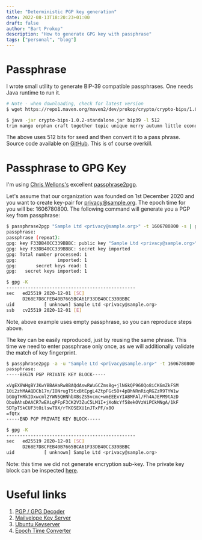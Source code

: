 ```yaml
---
title: "Deterministic PGP key generation"
date: 2022-08-13T18:20:23+01:00
draft: false
author: "Bart Prokop"
description: "How to generate GPG key with passphrase"
tags: ["personal", "blog"]
---
```


# Passphrase

I wrote small utility to generate BIP-39 compatible passphrases. One needs Java runtime to run it.

```bash
# Note - when downloading, check for latest version
$ wget https://repo1.maven.org/maven2/dev/prokop/crypto/crypto-bips/1.0.2/crypto-bips-1.0.2-standalone.jar

$ java -jar crypto-bips-1.0.2-standalone.jar bip39 -l 512
trim mango orphan craft together topic unique merry autumn little economy actress brief dog deny syrup turkey mother slab detail crucial doll water rug original trash course bid option assume pulse witness upon steak ranch whisper great beach enhance delay junior couple twelve bargain rib mass hazard panther
```

The above uses 512 bits for seed and then convert it to a pass phrase. Source code available on [GitHub](https://github.com/bartprokop/crypto-bips). This is of course overkill.

# Passphrase to GPG Key

I'm using [Chris Wellons's](https://nullprogram.com/blog/2019/07/10/) excellent [passphrase2pgp](https://github.com/skeeto/passphrase2pgp).

Let's assume that our organization was founded on 1st December 2020 and you want to create key-pair for privacy@sample.org.
The epoch time for you will be: 1606780800. The following command will generate you a PGP key from passphrase:

```bash
$ passphrase2pgp "Sample Ltd <privacy@sample.org>" -t 1606780800 -s | gpg --import
passphrase:
passphrase (repeat):
gpg: key F33DB40CC339BBBC: public key "Sample Ltd <privacy@sample.org>" imported
gpg: key F33DB40CC339BBBC: secret key imported
gpg: Total number processed: 1
gpg:               imported: 1
gpg:       secret keys read: 1
gpg:   secret keys imported: 1

$ gpg -K
------------------------------------------------
sec   ed25519 2020-12-01 [SC]
      D268E7D8CFEB40B7665BCA61F33DB40CC339BBBC
uid           [ unknown] Sample Ltd <privacy@sample.org>
ssb   cv25519 2020-12-01 [E]
```

Note, above example uses empty passphrase, so you can reproduce steps above.

The key can be easily reproduced, just by reusing the same phrase.
This time we need to enter passphrase only once, as we will additionally validate the match of key fingerprint.

```bash
$ passphrase2pgp -a -u "Sample Ltd <privacy@sample.org>" -t 1606780800 -c F33DB40CC339BBBC
passphrase:
-----BEGIN PGP PRIVATE KEY BLOCK-----

xVgEX8WHgBYJKwYBBAHaRw8BAQdAswRWuGCZms8g+jlNGkQP960Qo8iCK6mZkFSM
10i2zhMAAQDCb17n/IONrugT5txBtEpgL4ZtpFGc5O+4pBhNRnRiqRGZzR9TYW1w
bGUgTHRkIDxwcml2YWN5QHNhbXBsZS5vcmc+wmEEExYIABMFAl/Fh4AJEPM9tAzD
Obu8AhsDAACR7wEAiqPFpF3CK2V3ZuC5LM1I+jXoNcYf58ekOVzWiPCkMNgA/1kF
5DTpTSkCUF3tOilswT9X/rTKOSEXU1nJTxPF/x8O
=fQtx
-----END PGP PRIVATE KEY BLOCK-----

$ gpg -K
------------------------------------------------
sec   ed25519 2020-12-01 [SC]
      D268E7D8CFEB40B7665BCA61F33DB40CC339BBBC
uid           [ unknown] Sample Ltd <privacy@sample.org>
```

Note: this time we did not generate encryption sub-key.
The private key block can be inspected [here](https://cirw.in/gpg-decoder/#-----BEGIN%20PGP%20PRIVATE%20KEY%20BLOCK-----xVgEX8WHgBYJKwYBBAHaRw8BAQdAswRWuGCZms8g+jlNGkQP960Qo8iCK6mZkFSM10i2zhMAAQDCb17n/IONrugT5txBtEpgL4ZtpFGc5O+4pBhNRnRiqRGZzR9TYW1wbGUgTHRkIDxwcml2YWN5QHNhbXBsZS5vcmc+wmEEExYIABMFAl/Fh4AJEPM9tAzDObu8AhsDAACR7wEAiqPFpF3CK2V3ZuC5LM1I+jXoNcYf58ekOVzWiPCkMNgA/1kF5DTpTSkCUF3tOilswT9X/rTKOSEXU1nJTxPF/x8O=fQtx-----END%20PGP%20PRIVATE%20KEY%20BLOCK-----).

# Useful links

1. [PGP / GPG Decoder](https://cirw.in/gpg-decoder/)
2. [Mailvelope Key Server](https://keys.mailvelope.com/)
3. [Ubuntu Keyserver](https://keyserver.ubuntu.com/)
4. [Epoch Time Converter](https://www.epochconverter.com/)

